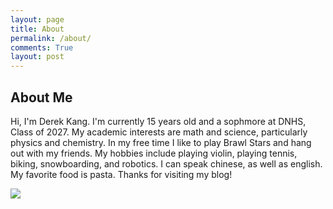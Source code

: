 ```yaml
---
layout: page
title: About
permalink: /about/
comments: True
layout: post
---
```


## About Me
Hi, I'm Derek Kang. I'm currently 15 years old and a sophmore at DNHS, Class of 2027. My academic interests are math and science, particularly physics and chemistry. In my free time I like to play Brawl Stars and hang out with my friends. My hobbies include playing violin, playing tennis, biking, snowboarding, and robotics. I can speak chinese, as well as english. My favorite food is pasta. Thanks for visiting my blog!

<img src="{{site.baseurl}}/images/Untitled presentation.png">
